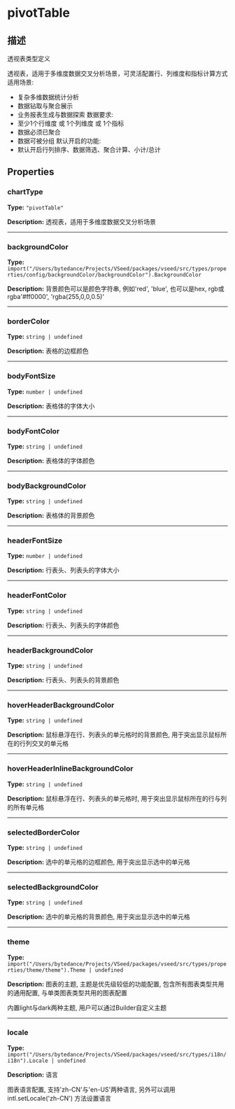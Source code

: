 # pivotTable
## 描述
透视表类型定义

透视表，适用于多维度数据交叉分析场景，可灵活配置行、列维度和指标计算方式
适用场景:
- 复杂多维数据统计分析
- 数据钻取与聚合展示
- 业务报表生成与数据探索
数据要求:
- 至少1个行维度 或 1个列维度 或 1个指标
- 数据必须已聚合
- 数据可被分组
默认开启的功能:
- 默认开启行列排序、数据筛选、聚合计算、小计/总计


## Properties

### chartType

**Type:** `"pivotTable"`

**Description:**
透视表，适用于多维度数据交叉分析场景

---

### backgroundColor

**Type:** `import("/Users/bytedance/Projects/VSeed/packages/vseed/src/types/properties/config/backgroundColor/backgroundColor").BackgroundColor`

**Description:**
背景颜色可以是颜色字符串, 例如'red', 'blue', 也可以是hex, rgb或rgba'#ff0000', 'rgba(255,0,0,0.5)'

---

### borderColor

**Type:** `string | undefined`

**Description:**
表格的边框颜色

---

### bodyFontSize

**Type:** `number | undefined`

**Description:**
表格体的字体大小

---

### bodyFontColor

**Type:** `string | undefined`

**Description:**
表格体的字体颜色

---

### bodyBackgroundColor

**Type:** `string | undefined`

**Description:**
表格体的背景颜色

---

### headerFontSize

**Type:** `number | undefined`

**Description:**
行表头、列表头的字体大小

---

### headerFontColor

**Type:** `string | undefined`

**Description:**
行表头、列表头的字体颜色

---

### headerBackgroundColor

**Type:** `string | undefined`

**Description:**
行表头、列表头的背景颜色

---

### hoverHeaderBackgroundColor

**Type:** `string | undefined`

**Description:**
鼠标悬浮在行、列表头的单元格时的背景颜色, 用于突出显示鼠标所在的行列交叉的单元格

---

### hoverHeaderInlineBackgroundColor

**Type:** `string | undefined`

**Description:**
鼠标悬浮在行、列表头的单元格时, 用于突出显示鼠标所在的行与列的所有单元格

---

### selectedBorderColor

**Type:** `string | undefined`

**Description:**
选中的单元格的边框颜色, 用于突出显示选中的单元格

---

### selectedBackgroundColor

**Type:** `string | undefined`

**Description:**
选中的单元格的背景颜色, 用于突出显示选中的单元格

---

### theme

**Type:** `import("/Users/bytedance/Projects/VSeed/packages/vseed/src/types/properties/theme/theme").Theme | undefined`

**Description:**
图表的主题, 主题是优先级较低的功能配置, 包含所有图表类型共用的通用配置, 与单类图表类型共用的图表配置

内置light与dark两种主题, 用户可以通过Builder自定义主题

---

### locale

**Type:** `import("/Users/bytedance/Projects/VSeed/packages/vseed/src/types/i18n/i18n").Locale | undefined`

**Description:**
语言

图表语言配置, 支持'zh-CN'与'en-US'两种语言, 另外可以调用 intl.setLocale('zh-CN') 方法设置语言
